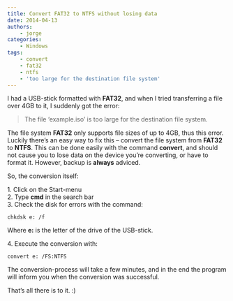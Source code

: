 ```yaml
---
title: Convert FAT32 to NTFS without losing data
date: 2014-04-13
authors:
    - jorge
categories:
    - Windows
tags:
    - convert
    - fat32
    - ntfs
    - 'too large for the destination file system'
---
```

I had a USB-stick formatted with **FAT32**, and when I tried transferring a file over 4GB to it, I suddenly got the error:

> The file ‘example.iso’ is too large for the destination file system.

The file system **FAT32** only supports file sizes of up to 4GB, thus this error. Luckily there’s an easy way to fix this – convert the file system from **FAT32** to **NTFS**. This can be done easily with the command **convert**, and should not cause you to lose data on the device you’re converting, or have to format it. However, backup is **always** adviced.

So, the conversion itself:

1\. Click on the Start-menu  
2\. Type **cmd** in the search bar  
3\. Check the disk for errors with the command:

```
chkdsk e: /f
```

Where **e:** is the letter of the drive of the USB-stick.

4\. Execute the conversion with:

```
convert e: /FS:NTFS
```

The conversion-process will take a few minutes, and in the end the program will inform you when the conversion was successful.

That’s all there is to it. :)
